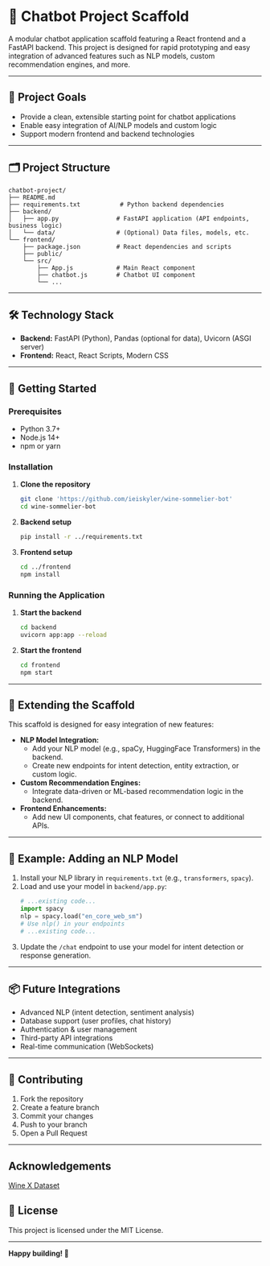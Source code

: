 # 🤖 Chatbot Project Scaffold

A modular chatbot application scaffold featuring a React frontend and a FastAPI backend. This project is designed for rapid prototyping and easy integration of advanced features such as NLP models, custom recommendation engines, and more.

---

## 🚩 Project Goals

- Provide a clean, extensible starting point for chatbot applications
- Enable easy integration of AI/NLP models and custom logic
- Support modern frontend and backend technologies

---

## 🗂️ Project Structure

```
chatbot-project/
├── README.md
├── requirements.txt           # Python backend dependencies
├── backend/
│   ├── app.py                # FastAPI application (API endpoints, business logic)
│   └── data/                 # (Optional) Data files, models, etc.
└── frontend/
    ├── package.json          # React dependencies and scripts
    ├── public/
    └── src/
        ├── App.js            # Main React component
        ├── chatbot.js        # Chatbot UI component
        └── ...
```

---

## 🛠️ Technology Stack

- **Backend:** FastAPI (Python), Pandas (optional for data), Uvicorn (ASGI server)
- **Frontend:** React, React Scripts, Modern CSS

---

## 🚀 Getting Started

### Prerequisites
- Python 3.7+
- Node.js 14+
- npm or yarn

### Installation

1. **Clone the repository**
   ```bash
   git clone 'https://github.com/ieiskyler/wine-sommelier-bot'
   cd wine-sommelier-bot
   ```
2. **Backend setup**
   ```bash
   pip install -r ../requirements.txt
   ```
3. **Frontend setup**
   ```bash
   cd ../frontend
   npm install
   ```

### Running the Application

1. **Start the backend**
   ```bash
   cd backend
   uvicorn app:app --reload 
   ```
2. **Start the frontend**
   ```bash
   cd frontend
   npm start
   ```

---

## 🧩 Extending the Scaffold

This scaffold is designed for easy integration of new features:

- **NLP Model Integration:**
  - Add your NLP model (e.g., spaCy, HuggingFace Transformers) in the backend.
  - Create new endpoints for intent detection, entity extraction, or custom logic.
- **Custom Recommendation Engines:**
  - Integrate data-driven or ML-based recommendation logic in the backend.
- **Frontend Enhancements:**
  - Add new UI components, chat features, or connect to additional APIs.

---

## 📝 Example: Adding an NLP Model

1. Install your NLP library in `requirements.txt` (e.g., `transformers`, `spacy`).
2. Load and use your model in `backend/app.py`:
   ```python
   # ...existing code...
   import spacy
   nlp = spacy.load("en_core_web_sm")
   # Use nlp() in your endpoints
   # ...existing code...
   ```
3. Update the `/chat` endpoint to use your model for intent detection or response generation.

---

## 📦 Future Integrations

- Advanced NLP (intent detection, sentiment analysis)
- Database support (user profiles, chat history)
- Authentication & user management
- Third-party API integrations
- Real-time communication (WebSockets)

--- 

## 🤝 Contributing

1. Fork the repository
2. Create a feature branch
3. Commit your changes
4. Push to your branch
5. Open a Pull Request

---

## Acknowledgements
[Wine X Dataset](https://github.com/rogerioxavier/X-Wines)


## 📝 License

This project is licensed under the MIT License.

---

**Happy building! 🚀**
